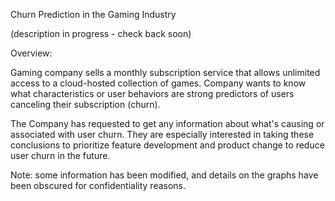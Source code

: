 Churn Prediction in the Gaming Industry

(description in progress - check back soon)

Overview:

Gaming company sells a monthly subscription service that allows unlimited access to a cloud-hosted collection of games.  Company wants to know what characteristics or user behaviors are strong predictors of users canceling their subscription (churn).

The Company has requested to get any information about what's causing or associated with user churn.  They are especially interested in taking these conclusions to prioritize feature development and product change to reduce user churn in the future.

Note:  some information has been modified, and details on the graphs have been obscured for confidentiality reasons.

